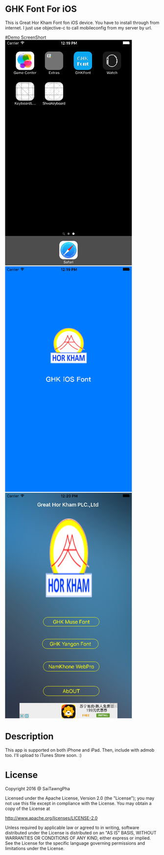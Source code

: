 # GHK Font For iOS
This is Great Hor Kham Font fon iOS device. You have to install through from internet.
I just use objective-c to call mobileconfig from my server by url. 

#Demo ScreenShort
![demo](https://github.com/saitawngpha/GHK-iOS-Font/blob/master/screenshort/1.png)
![demo](https://github.com/saitawngpha/GHK-iOS-Font/blob/master/screenshort/2.png)
![demo](https://github.com/saitawngpha/GHK-iOS-Font/blob/master/screenshort/3.png)

# Description
This app is supported on both iPhone and iPad. Then, include with admob too.
I'll upload to iTunes Store soon. :)

# License 
Copyright 2016 @ SaiTawngPha

Licensed under the Apache License, Version 2.0 (the "License");
you may not use this file except in compliance with the License.
You may obtain a copy of the License at

   http://www.apache.org/licenses/LICENSE-2.0

Unless required by applicable law or agreed to in writing, software
distributed under the License is distributed on an "AS IS" BASIS,
WITHOUT WARRANTIES OR CONDITIONS OF ANY KIND, either express or implied.
See the License for the specific language governing permissions and
limitations under the License.






